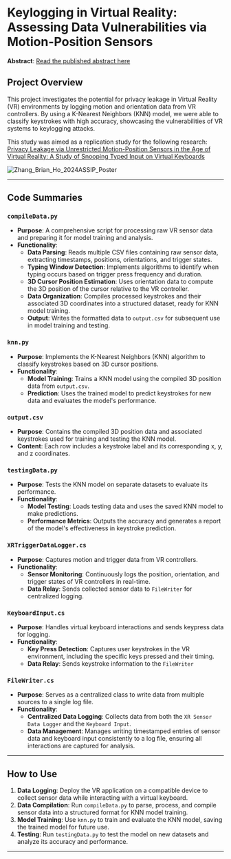 # Keylogging in Virtual Reality: Assessing Data Vulnerabilities via Motion-Position Sensors
**Abstract**: [Read the published abstract here](https://journals.gmu.edu/index.php/jssr/article/view/4361)

## Project Overview
This project investigates the potential for privacy leakage in Virtual Reality (VR) environments by logging motion and orientation data from VR controllers. By using a K-Nearest Neighbors (KNN) model, we were able to classify keystrokes with high accuracy, showcasing the vulnerabilities of VR systems to keylogging attacks.

This study was aimed as a replication study for the following research: [Privacy Leakage via Unrestricted Motion-Position Sensors in the Age of Virtual Reality: A Study of Snooping Typed Input on Virtual Keyboards](https://www.winlab.rutgers.edu/~yychen/papers/Privacy%20Leakage%20via%20Unrestricted%20Motion-Position%20Sensors%20in%20the%20Age%20of%20Virtual%20Reality.pdf)



![Zhang_Brian_Ho_2024ASSIP_Poster](https://github.com/user-attachments/assets/1f1efebd-c158-4bec-9f05-5492af79f0ac)

---

## Code Summaries

### `compileData.py`
- **Purpose**: A comprehensive script for processing raw VR sensor data and preparing it for model training and analysis.
- **Functionality**: 
  - **Data Parsing**: Reads multiple CSV files containing raw sensor data, extracting timestamps, positions, orientations, and trigger states.
  - **Typing Window Detection**: Implements algorithms to identify when typing occurs based on trigger press frequency and duration.
  - **3D Cursor Position Estimation**: Uses orientation data to compute the 3D position of the cursor relative to the VR controller.
  - **Data Organization**: Compiles processed keystrokes and their associated 3D coordinates into a structured dataset, ready for KNN model training.
  - **Output**: Writes the formatted data to `output.csv` for subsequent use in model training and testing.

### `knn.py`
- **Purpose**: Implements the K-Nearest Neighbors (KNN) algorithm to classify keystrokes based on 3D cursor positions.
- **Functionality**: 
  - **Model Training**: Trains a KNN model using the compiled 3D position data from `output.csv`.
  - **Prediction**: Uses the trained model to predict keystrokes for new data and evaluates the model's performance.

### `output.csv`
- **Purpose**: Contains the compiled 3D position data and associated keystrokes used for training and testing the KNN model.
- **Content**: Each row includes a keystroke label and its corresponding x, y, and z coordinates.

### `testingData.py`
- **Purpose**: Tests the KNN model on separate datasets to evaluate its performance.
- **Functionality**: 
  - **Model Testing**: Loads testing data and uses the saved KNN model to make predictions.
  - **Performance Metrics**: Outputs the accuracy and generates a report of the model's effectiveness in keystroke prediction.

### `XRTriggerDataLogger.cs`
- **Purpose**: Captures motion and trigger data from VR controllers.
- **Functionality**: 
  - **Sensor Monitoring**: Continuously logs the position, orientation, and trigger states of VR controllers in real-time.
  - **Data Relay**: Sends collected sensor data to `FileWriter` for centralized logging.

### `KeyboardInput.cs`
- **Purpose**: Handles virtual keyboard interactions and sends keypress data for logging.
- **Functionality**: 
  - **Key Press Detection**: Captures user keystrokes in the VR environment, including the specific keys pressed and their timing.
  - **Data Relay**: Sends keystroke information to the `FileWriter`

### `FileWriter.cs`
- **Purpose**: Serves as a centralized class to write data from multiple sources to a single log file.
- **Functionality**: 
  - **Centralized Data Logging**: Collects data from both the `XR Sensor Data Logger` and the `Keyboard Input`.
  - **Data Management**: Manages writing timestamped entries of sensor data and keyboard input consistently to a log file, ensuring all interactions are captured for analysis.

---

## How to Use
1. **Data Logging**: Deploy the VR application on a compatible device to collect sensor data while interacting with a virtual keyboard.
2. **Data Compilation**: Run `compileData.py` to parse, process, and compile sensor data into a structured format for KNN model training.
3. **Model Training**: Use `knn.py` to train and evaluate the KNN model, saving the trained model for future use.
4. **Testing**: Run `testingData.py` to test the model on new datasets and analyze its accuracy and performance.

---
